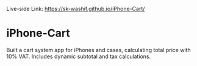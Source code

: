 Live-side Link: https://sk-washif.github.io/iPhone-Cart/

# iPhone-Cart
Built a cart system app for iPhones and cases, calculating total price with 10% VAT. Includes dynamic subtotal and tax calculations.
